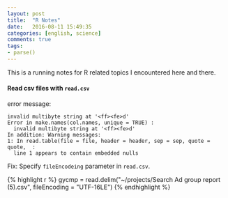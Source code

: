 ```yaml
---
layout: post
title:  "R Notes"
date:   2016-08-11 15:49:35
categories: [english, science]
comments: true
tags:
- parse()
---
```


This is a running notes for R related topics I encountered here and there.

#### Read csv files with `read.csv`

error message:

```
invalid multibyte string at '<ff><fe>d'
Error in make.names(col.names, unique = TRUE) :
  invalid multibyte string at '<ff><fe>d'
In addition: Warning messages:
1: In read.table(file = file, header = header, sep = sep, quote = quote,  :
  line 1 appears to contain embedded nulls
```
Fix:
Specify `fileEncodeing` parameter in `read.csv`.

{% highlight r %}
gycmp = read.delim("~/projects/Search Ad group report (5).csv", fileEncoding = "UTF-16LE")
{% endhighlight %}
